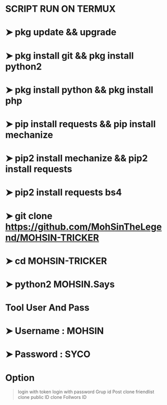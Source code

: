 # SCRIPT RUN ON TERMUX

# ➤ pkg update && upgrade

# ➤ pkg install git && pkg install python2

  
# ➤ pkg install python && pkg install php
# ➤ pip install requests && pip install mechanize 
# ➤ pip2 install mechanize && pip2 install requests 
# ➤ pip2 install requests bs4
# ➤ git clone https://github.com/MohSinTheLegend/MOHSIN-TRICKER
# ➤ cd MOHSIN-TRICKER
# ➤ python2 MOHSIN.Says
# Tool User And Pass
# ➤ Username : MOHSIN
# ➤ Password : SYCO

# Option
> login with token
> login with password
>Grup  id Post
> clone friendlist
> clone public ID
> clone Follwors ID

